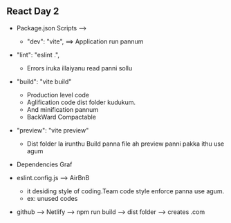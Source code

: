 ## React Day 2

- Package.json Scripts -->
  - "dev": "vite", ==> Application run pannum
- "lint": "eslint .",
  - Errors iruka illaiyanu read panni sollu
- "build": "vite build"
  - Production level code
  - Aglification code dist folder kudukum.
  - And minification pannum
  - BackWard Compactable
- "preview": "vite preview"
  - Dist folder la irunthu Build panna file ah preview panni pakka ithu use agum
- Dependencies Graf
- eslint.config.js --> AirBnB

  - it desiding style of coding.Team code style enforce panna use agum.
  - ex: unused codes

- github --> Netlify --> npm run build --> dist folder --> creates .com
